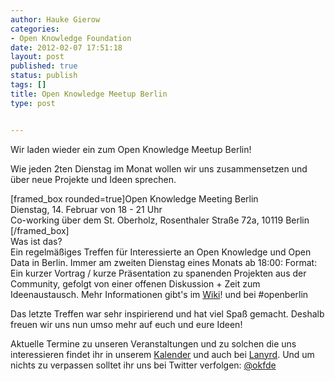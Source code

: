 ```yaml
---
author: Hauke Gierow
categories:
- Open Knowledge Foundation
date: 2012-02-07 17:51:18
layout: post
published: true
status: publish
tags: []
title: Open Knowledge Meetup Berlin
type: post


---
```


Wir laden wieder ein zum Open Knowledge Meetup Berlin!

Wie jeden 2ten Dienstag im Monat wollen wir uns zusammensetzen und über neue Projekte und Ideen sprechen.

[framed_box rounded=true]Open Knowledge Meeting Berlin  
Dienstag, 14. Februar von 18 - 21 Uhr  
Co-working über dem St. Oberholz, Rosenthaler Straße 72a, 10119 Berlin  
[/framed_box]  
Was ist das?  
Ein regelmäßiges Treffen für Interessierte an Open Knowledge und Open Data in Berlin. Immer am zweiten Dienstag eines Monats ab 18:00: Format: Ein kurzer Vortrag / kurze Präsentation zu spanenden Projekten aus der Community, gefolgt von einer offenen Diskussion + Zeit zum Ideenaustausch. Mehr Informationen gibt's im [Wiki](http://wiki.okfn.de/OKberlinmeeting/)! und bei #openberlin

Das letzte Treffen war sehr inspirierend und hat viel Spaß gemacht. Deshalb freuen wir uns nun umso mehr auf euch und eure Ideen!

Aktuelle Termine zu unseren Veranstaltungen und zu solchen die uns interessieren findet ihr in unserem [Kalender](http://okfn.de/community/kalender/) und auch bei [Lanyrd](http://lanyrd.com/profile/okfde/). Und um nichts zu verpassen solltet ihr uns bei Twitter verfolgen: [@okfde](http://twitter.com/okfde)

 